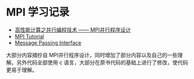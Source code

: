 # MPI 学习记录

* [高性能计算之并行编程技术 —— MPI并行程序设计](http://hpclab.cs.tsinghua.edu.cn/~duzh/book/mpi.pdf)
* [MPI Tutorial  ](http://mpitutorial.com/tutorials/mpi-hello-world/)
* [Message Passing Interface](https://computing.llnl.gov/tutorials/mpi/)

大部分内容摘抄自 MPI并行程序设计，同时增加了部分内容以及自己的一些理解。另外代码全部使用 c 语言，大部分在原书代码的基础上进行了修改，使代码更易于理解。
